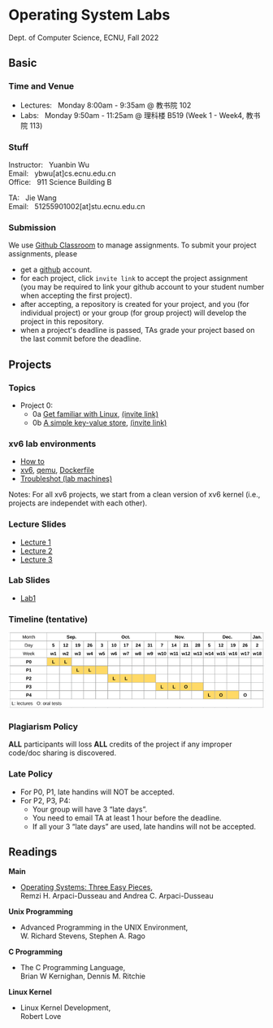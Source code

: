 # Operating System Labs

Dept. of Computer Science, ECNU, Fall 2022

## Basic 

### Time and Venue

* Lectures: &nbsp;  Monday 8:00am - 9:35am @ 教书院 102
* Labs: &nbsp; Monday 9:50am - 11:25am @ 理科楼 B519 (Week 1 - Week4, 教书院 113)

### Stuff

Instructor: &nbsp; Yuanbin Wu  
Email: &nbsp; ybwu\[at\]cs.ecnu.edu.cn  
Office: &nbsp; 911 Science Building B

TA: &nbsp; Jie Wang  
Email: &nbsp; 51255901002\[at\]stu.ecnu.edu.cn

### Submission

We use [Github Classroom](https://classroom.github.com/) to manage assignments.
To submit your project assignments, please 
  - get a [github](https://www.github.com) account.
  - for each project, click ``invite link`` to accept the project assignment 
(you may be required to link your github account to your student number when accepting the first project).
  - after accepting, a repository is created for your project, and you (for individual project) or your group (for group project) will develop the project in this repository.
  - when a project's deadline is passed, TAs grade your project based on the last commit before the deadline.



## Projects

### Topics

* Project 0: 
  * 0a [Get familiar with Linux](../projects/linux/linux_warmup/), [(invite link)](https://classroom.github.com/a/2EFv7IL3)
  * 0b [A simple key-value store](../projects/linux/kv_store), [(invite link)](https://classroom.github.com/a/dKp6Y5z_)

<!--
* Project 1: 
  * 1a [A Unix Shell](../projects/linux/myshell/), [(invite link)](https://classroom.github.com/a/2ANYvHjH)
  * 1b [xv6 System Call](../projects/xv6/system_call/), [(invite link)](https://classroom.github.com/a/wekVha0B)

* Project 2: 
  * 2a [Dynamic Memory Allocation](../projects/linux/malloc/), [(invite link)](https://classroom.github.com/a/JN26diyr)
  * 2b [xv6 Scheduling](../projects/xv6/scheduling/), [(invite link)](https://classroom.github.com/a/NfEu1oj6)

* Project 3: 
  * 3a [Locks and Threads](../projects/linux/lock_thread/), [(invite link)](https://classroom.github.com/a/lgsuXdaD)
  * 3b [xv6 VM Layout](../projects/xv6/vmlayout/), [(invite link)](https://classroom.github.com/a/DQWnkkcL)

* Project 4: 
  - 4a [File Defragmentation](../projects/linux/defragmentation/), [(invite link)](https://classroom.github.com/a/ijOXoW3a)
  - 4b [xv6 Kernel Thread](../projects/xv6/thread/), [(invite link)](https://classroom.github.com/a/P3RglByW)
-->

### xv6 lab environments

- [How to](../xv6env/)
- [xv6](../xv6env/xv6.tar.gz), [qemu](../xv6env/qemu-6.828-2.9.0.tar.gz), [Dockerfile](../xv6env/Dockerfile)
- [Troubleshot (lab machines)](../xv6env/qemu-lab-install.pdf)


Notes: For all xv6 projects, we start from a clean version of xv6 kernel (i.e., projects are independet with each other). 

### Lecture Slides

* [Lecture 1](slides/lecture-1.pdf)
* [Lecture 2](slides/lecture-2.pdf)
* [Lecture 3](slides/lecture-3.pdf)
<!--
* [Lecture 4](slides/lecture-4.pdf)
* [Lecture 5](slides/lecture-5.pdf)
* [Lecture 6](slides/lecture-6.pdf)
* [Lecture 7](slides/lecture-7.pdf)
-->


### Lab Slides

* [Lab1](slides/lab-1.pdf)
<!--
* [Lab2 git](slides/lab2git.pdf)
* [Lab4 make](slides/lab4make.pdf)
-->


### Timeline (tentative)

 ![timeline](images/timeline.png)

### Plagiarism Policy

**ALL** participants will loss **ALL** credits of the project 
if any improper code/doc sharing is discovered.

### Late Policy

* For P0, P1, late handins will NOT be accepted.
* For P2, P3, P4:
    - Your group will have 3 “late days”.
    - You need to email TA at least 1 hour before the deadline.   
    - If all your 3 “late days” are used, late handins will not be accepted.


## Readings

**Main**

* [Operating Systems: Three Easy Pieces](http://pages.cs.wisc.edu/~remzi/OSTEP/),  
  Remzi H. Arpaci-Dusseau and Andrea C. Arpaci-Dusseau

**Unix Programming**

* Advanced Programming in the UNIX Environment,   
  W. Richard Stevens, Stephen A. Rago

**C Programming**

* The C Programming Language,  
  Brian W Kernighan, Dennis M. Ritchie

**Linux Kernel**

* Linux Kernel Development,  
  Robert Love

